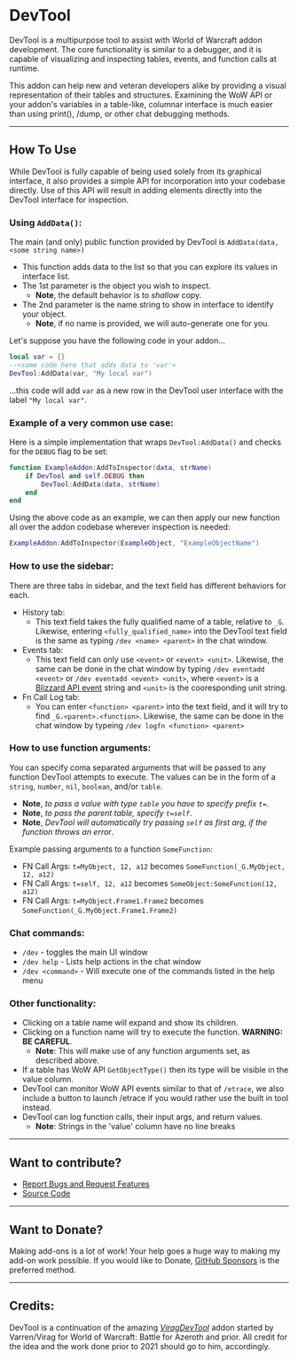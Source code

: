 # DevTool

DevTool is a multipurpose tool to assist with World of Warcraft addon development.
The core functionality is similar to a debugger, and it is capable of visualizing and inspecting tables, events, and
function calls at runtime.

This addon can help new and veteran developers alike by providing a visual representation of their tables and
structures.
Examining the WoW API or your addon's variables in a table-like, columnar interface is much easier than using print(),
/dump, or other chat debugging methods.

---

## How To Use

While DevTool is fully capable of being used solely from its graphical interface, it also provides a simple API for
incorporation into your codebase directly.
Use of this API will result in adding elements directly into the DevTool interface for inspection.

### Using `AddData()`:

The main (and only) public function provided by DevTool is `AddData(data, <some string name>)`

- This function adds data to the list so that you can explore its values in interface list.
- The 1st parameter is the object you wish to inspect.
    - **Note**, the default behavior is to _shallow_ copy.
- The 2nd parameter is the name string to show in interface to identify your object.
    - **Note**, if no name is provided, we will auto-generate one for you.

Let's suppose you have the following code in your addon...

```lua
local var = {}
--<some code here that adds data to 'var'>
DevTool:AddData(var, "My local var")
```

...this code will add `var` as a new row in the DevTool user interface with the label `"My local var"`.

### Example of a very common use case:

Here is a simple implementation that wraps `DevTool:AddData()` and checks for the `DEBUG` flag to be set:

```lua
function ExampleAddon:AddToInspector(data, strName)
	if DevTool and self.DEBUG then
		DevTool:AddData(data, strName)
	end
end
```

Using the above code as an example, we can then apply our new function all over the addon codebase wherever inspection
is needed:

```lua
ExampleAddon:AddToInspector(ExampleObject, "ExampleObjectName")
```

### How to use the sidebar:

There are three tabs in sidebar, and the text field has different behaviors for each.

- History tab:
    - This text field takes the fully qualified name of a table, relative to `_G`. Likewise,
      entering `<fully_qualified_name>` into the DevTool text field is the same as typing `/dev <name> <parent>` in the
      chat window.
- Events tab:
    - This text field can only use `<event>` or `<event> <unit>`. Likewise, the same can be done in the chat window by
      typing `/dev eventadd <event>` or `/dev eventadd <event> <unit>`, where `<event>` is
      a [Blizzard API event](https://wowpedia.fandom.com/wiki/Events) string and `<unit>` is the cooresponding unit
      string.
- Fn Call Log tab:
    - You can enter `<function> <parent>` into the text field, and it will try to find `_G.<parent>.<function>`.
      Likewise, the same can be done in the chat window by typeing `/dev logfn <function> <parent>`

### How to use function arguments:

You can specify coma separated arguments that will be passed to any function DevTool attempts to execute. The values can
be in the form of a `string`, `number`, `nil`, `boolean`, and/or `table`.

- **Note**, _to pass a value with type `table` you have to specify prefix `t=`_.
- **Note**, _to pass the parent table, specify `t=self`_.
- **Note**, _DevTool will automatically try passing `self` as first arg, if the function throws an error_.

Example passing arguments to a function `SomeFunction`:

- FN Call Args: `t=MyObject, 12, a12` becomes `SomeFunction(_G.MyObject, 12, a12)`
- FN Call Args: `t=self, 12, a12` becomes `SomeObject:SomeFunction(12, a12)`
- FN Call Args: `t=MyObject.Frame1.Frame2` becomes `SomeFunction(_G.MyObject.Frame1.Frame2)`

### Chat commands:

- `/dev` - toggles the main UI window
- `/dev help` - Lists help actions in the chat window
- `/dev <command>` - Will execute one of the commands listed in the help menu

### Other functionality:

- Clicking on a table name will expand and show its children.
- Clicking on a function name will try to execute the function. **WARNING: BE CAREFUL**.
    - **Note**: This will make use of any function arguments set, as described above.
- If a table has WoW API `GetObjectType()` then its type will be visible in the value column.
- DevTool can monitor WoW API events similar to that of `/etrace`, we also include a button to launch /etrace if you
  would rather use the built in tool instead.
- DevTool can log function calls, their input args, and return values.
    - **Note**: Strings in the 'value' column have no line breaks

---

## Want to contribute?

* [Report Bugs and Request Features](https://github.com/brittyazel/DevTool/issues)
* [Source Code](https://github.com/brittyazel/DevTool)

---

## Want to Donate?

Making add-ons is a lot of work! Your help goes a huge way to making my add-on work possible. If you would like to
Donate, [GitHub Sponsors](https://github.com/sponsors/brittyazel) is the preferred method.

---

## Credits:

DevTool is a continuation of the amazing [*ViragDevTool*](https://github.com/varren/ViragDevTool) addon started by
Varren/Virag for World of Warcraft: Battle for Azeroth and prior. All credit for the idea and the work done prior to
2021 should go to him, accordingly.
